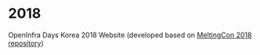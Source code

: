 # 2018

OpenInfra Days Korea 2018 Website
(developed based on [MeltingCon 2018 repository](https://github.com/meltingcon/2018))
